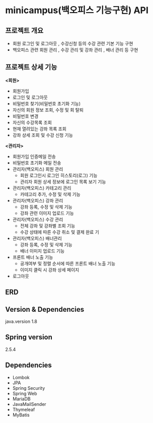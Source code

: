 # minicampus(백오피스 기능구현) API

## 프로젝트 개요
- 회원 로그인 및 로그아웃 , 수강신청 등의 수강 관련 기본 기능 구현
- 백오피스 관련 회원 관리 , 수강 관리 및 강좌 관리 , 배너 관리 등 구현

## 프로젝트 상세 기능
<b><회원></b>
- 회원가입
- 로그인 및 로그아웃
- 비밀번호 찾기(비밀번호 초기화 기능)
- 자신의 회원 정보 조회, 수정 및 회 탈퇴 
- 비밀번호 변경
- 자신의 수강목록 조회
- 현재 열려있는 강좌 목록 조회
- 강좌 상세 조회 및 수강 신청 기능

<b><관리자></b>
- 회원가입 인증메일 전송
- 비밀번호 초기화 메일 전송
- 관리자(백오피스) 회원 관리
  - 회원 로그인시 로그인 히스토리(로그) 기능
  - 관리자 회원 상세 정보에 로그인 목록 보기 기능
- 관리자(백오피스) 카테고리 관리
  - 카테고리 추가, 수정 및 삭제 기능
- 관리자(백오피스) 강좌 관리
  - 강좌 등록, 수정 및 삭제 기능
  - 강좌 관련 이미지 업로드 기능
- 관리자(백오피스) 수강 관리
  - 전체 강좌 및 강좌별 조회 기능
  - 수강 상태에 따른 수강 취소 및 결제 완료 기
- 관리자(백오피스) 배너관리
  - 강좌 등록, 수정 및 삭제 기능
  - 배너 이미지 업로드 기능
- 프론트 배너 노출 기능
  - 공개여부 및 정렬 순서에 따른 프론트 배너 노출 기능
  - 이미지 클릭 시 강좌 상세 페이지 
- 로그아웃

## ERD

## Version & Dependencies

java.version 1.8

## Spring version

2.5.4

## Dependencies
- Lombok
- JPA
- Spring Security
- Spring Web
- MariaDB
- JavaMailSender
- Thymeleaf
- MyBatis
